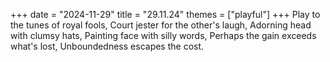 +++
date = "2024-11-29"
title = "29.11.24"
themes = ["playful"]
+++
Play to the tunes of royal fools,
Court jester for the other's laugh,
Adorning head with clumsy hats,
Painting face with silly words,
Perhaps the gain exceeds what's lost,
Unboundedness escapes the cost.
